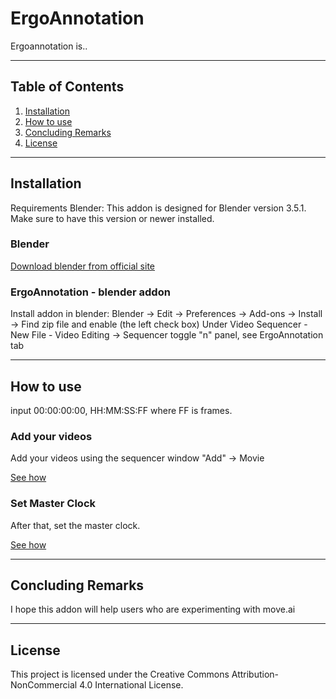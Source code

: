 # ErgoAnnotation

Ergoannotation is..

---

## Table of Contents

1. [Installation](#Installation)
2. [How to use](#How-to-use)
3. [Concluding Remarks](#Concluding-Remarks)
4. [License](#License)


---

## Installation

Requirements
Blender: This addon is designed for Blender version 3.5.1. Make sure to have this version or newer installed.



### Blender


[Download blender from official site](https://www.blender.org/download/)



### ErgoAnnotation - blender addon
Install addon in blender: 
Blender -> Edit -> Preferences -> Add-ons -> Install -> Find zip file and enable (the left check box)
Under Video Sequencer - New File - Video Editing -> Sequencer toggle "n" panel, see ErgoAnnotation tab




---

## How to use

input 00:00:00:00, HH:MM:SS:FF where FF is frames.

### Add your videos

Add your videos using the sequencer window "Add" -> Movie

[See how](https://i.imgur.com/ssB1Rv3.gif)




### Set Master Clock

After that, set the master clock.

[See how](https://i.imgur.com/EtameVt.gif)






---

## Concluding Remarks

I hope this addon will help users who are experimenting with move.ai

---

## License

This project is licensed under the Creative Commons Attribution-NonCommercial 4.0 International License.
